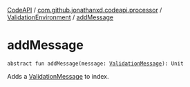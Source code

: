 [CodeAPI](../../index.md) / [com.github.jonathanxd.codeapi.processor](../index.md) / [ValidationEnvironment](index.md) / [addMessage](.)

# addMessage

`abstract fun addMessage(message: `[`ValidationMessage`](../-validation-message/index.md)`): Unit`

Adds a [ValidationMessage](../-validation-message/index.md) to index.

